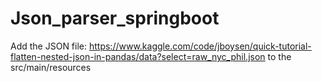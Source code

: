 # Json_parser_springboot

Add the JSON file: https://www.kaggle.com/code/jboysen/quick-tutorial-flatten-nested-json-in-pandas/data?select=raw_nyc_phil.json 
to the src/main/resources 
